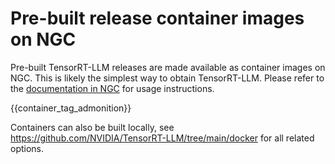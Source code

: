 # Pre-built release container images on NGC

Pre-built TensorRT-LLM releases are made available as container images
on NGC. This is likely the simplest way to obtain TensorRT-LLM. Please refer to the [documentation in NGC](https://catalog.ngc.nvidia.com/orgs/nvidia/teams/tensorrt-llm/containers/release) for usage instructions.

{{container_tag_admonition}}

Containers can also be built locally, see
<https://github.com/NVIDIA/TensorRT-LLM/tree/main/docker>
for all related options.
